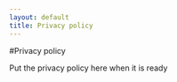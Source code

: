 ```yaml
---
layout: default
title: Privacy policy
---
```


#Privacy policy

Put the privacy policy here when it is ready